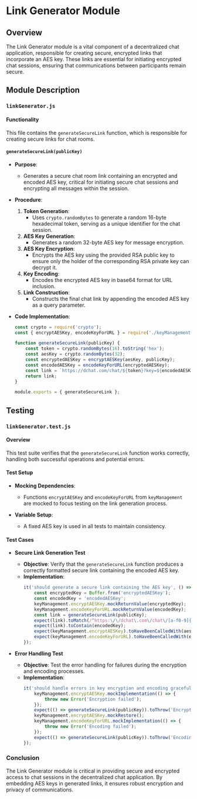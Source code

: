 # Link Generator Module

## Overview

The Link Generator module is a vital component of a decentralized chat application, responsible for creating secure, encrypted links that incorporate an AES key. These links are essential for initiating encrypted chat sessions, ensuring that communications between participants remain secure.

## Module Description

### `linkGenerator.js`

#### Functionality

This file contains the `generateSecureLink` function, which is responsible for creating secure links for chat rooms.

#### `generateSecureLink(publicKey)`

- **Purpose**: 
  - Generates a secure chat room link containing an encrypted and encoded AES key, critical for initiating secure chat sessions and encrypting all messages within the session.

- **Procedure**:
  1. **Token Generation**: 
     - Uses `crypto.randomBytes` to generate a random 16-byte hexadecimal token, serving as a unique identifier for the chat session.
  2. **AES Key Generation**: 
     - Generates a random 32-byte AES key for message encryption.
  3. **AES Key Encryption**: 
     - Encrypts the AES key using the provided RSA public key to ensure only the holder of the corresponding RSA private key can decrypt it.
  4. **Key Encoding**: 
     - Encodes the encrypted AES key in base64 format for URL inclusion.
  5. **Link Construction**: 
     - Constructs the final chat link by appending the encoded AES key as a query parameter.

- **Code Implementation**:
  ```javascript
  const crypto = require('crypto');
  const { encryptAESKey, encodeKeyForURL } = require('./keyManagement');

  function generateSecureLink(publicKey) {
      const token = crypto.randomBytes(16).toString('hex');
      const aesKey = crypto.randomBytes(32);
      const encryptedAESKey = encryptAESKey(aesKey, publicKey);
      const encodedAESKey = encodeKeyForURL(encryptedAESKey);
      const link = `https://dchat.com/chat/${token}?key=${encodedAESKey}`;
      return link;
  }

  module.exports = { generateSecureLink };
  ```

## Testing

### `linkGenerator.test.js`

#### Overview

This test suite verifies that the `generateSecureLink` function works correctly, handling both successful operations and potential errors.

#### Test Setup

- **Mocking Dependencies**: 
  - Functions `encryptAESKey` and `encodeKeyForURL` from `keyManagement` are mocked to focus testing on the link generation process.

- **Variable Setup**: 
  - A fixed AES key is used in all tests to maintain consistency.

#### Test Cases

- **Secure Link Generation Test**
  - **Objective**: Verify that the `generateSecureLink` function produces a correctly formatted secure link containing the encoded AES key.
  - **Implementation**:
    ```javascript
    it('should generate a secure link containing the AES key', () => {
        const encryptedKey = Buffer.from('encryptedAESKey');
        const encodedKey = 'encodedAESKey';
        keyManagement.encryptAESKey.mockReturnValue(encryptedKey);
        keyManagement.encodeKeyForURL.mockReturnValue(encodedKey);
        const link = generateSecureLink(publicKey);
        expect(link).toMatch(/^https:\/\/dchat\.com\/chat\/[a-f0-9]{32}\?key=encodedAESKey$/);
        expect(link).toContain(encodedKey);
        expect(keyManagement.encryptAESKey).toHaveBeenCalledWith(aesKey, publicKey);
        expect(keyManagement.encodeKeyForURL).toHaveBeenCalledWith(encryptedKey);
    });
    ```

- **Error Handling Test**
  - **Objective**: Test the error handling for failures during the encryption and encoding processes.
  - **Implementation**:
    ```javascript
    it('should handle errors in key encryption and encoding gracefully', () => {
        keyManagement.encryptAESKey.mockImplementation(() => {
            throw new Error('Encryption failed');
        });
        expect(() => generateSecureLink(publicKey)).toThrow('Encryption failed');
        keyManagement.encryptAESKey.mockRestore();
        keyManagement.encodeKeyForURL.mockImplementation(() => {
            throw new Error('Encoding failed');
        });
        expect(() => generateSecureLink(publicKey)).toThrow('Encoding failed');
    });
    ```

### Conclusion

The Link Generator module is critical in providing secure and encrypted access to chat sessions in the decentralized chat application. By embedding AES keys in generated links, it ensures robust encryption and privacy of communications.